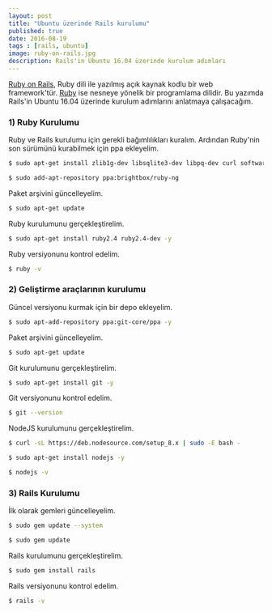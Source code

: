 ```yaml
---
layout: post
title: "Ubuntu üzerinde Rails kurulumu"
published: true
date: 2016-08-19
tags : [rails, ubuntu]
image: ruby-on-rails.jpg
description: Rails'in Ubuntu 16.04 üzerinde kurulum adımları
---
```


<a href="http://rubyonrails.org/" target="_blank">Ruby on Rails</a>, Ruby dili ile yazılmış açık kaynak kodlu bir web framework'tür. <a href="https://www.ruby-lang.org/en/" target="_blank">Ruby</a> ise nesneye yönelik bir programlama dilidir. Bu yazımda Rails'in Ubuntu 16.04 üzerinde kurulum adımlarını anlatmaya çalışacağım.

<center>
	<amp-img width="1080" height="329" alt="Ruby on Rails" layout="responsive" src="/assets/images/ruby-on-rails.jpg"></amp-img>
</center>


### 1) Ruby Kurulumu


Ruby ve Rails kurulumu için gerekli bağımlılıkları kuralım. Ardından Ruby'nin son sürümünü kurabilmek için ppa ekleyelim.

```bash
$ sudo apt-get install zlib1g-dev libsqlite3-dev libpq-dev curl software-properties-common -y

$ sudo add-apt-repository ppa:brightbox/ruby-ng
```

Paket arşivini güncelleyelim.

```bash
$ sudo apt-get update
```

Ruby kurulumunu gerçekleştirelim.

```bash
$ sudo apt-get install ruby2.4 ruby2.4-dev -y
```

Ruby versiyonunu kontrol edelim.

```bash
$ ruby -v
```


### 2) Geliştirme araçlarının kurulumu

Güncel versiyonu kurmak için bir depo ekleyelim.

```bash
$ sudo apt-add-repository ppa:git-core/ppa -y
```

Paket arşivini güncelleyelim.

```bash
$ sudo apt-get update
```

Git kurulumunu gerçekleştirelim.

```bash
$ sudo apt-get install git -y
```

Git versiyonunu kontrol edelim.

```bash
$ git --version
```


NodeJS kurulumunu gerçekleştirelim.

```bash
$ curl -sL https://deb.nodesource.com/setup_8.x | sudo -E bash -

$ sudo apt-get install nodejs -y

$ nodejs -v
```


### 3) Rails Kurulumu

İlk olarak gemleri güncelleyelim.

```bash
$ sudo gem update --system

$ sudo gem update
```

Rails kurulumunu gerçekleştirelim.

```bash
$ sudo gem install rails
```

Rails versiyonunu kontrol edelim.

```bash
$ rails -v
```